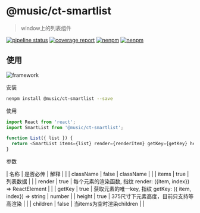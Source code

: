 # @music/ct-smartlist

> window上的列表组件

[![pipeline status](https://g.hz.netease.com/NeteaseMusicUI/live-activity/ct-smartlist/badges/master/pipeline.svg)](https://g.hz.netease.com/NeteaseMusicUI/live-activity/ct-smartlist/commits/master)
[![coverage report](https://g.hz.netease.com/NeteaseMusicUI/live-activity/ct-smartlist/badges/master/coverage.svg)](https://g.hz.netease.com/NeteaseMusicUI/live-activity/ct-smartlist/commits/master)
[![nenpm](http://npm.hz.netease.com/badge/v/@music/ct-smartlist.svg)](http://npm.hz.netease.com/package/@music/ct-smartlist)
[![nenpm](http://npm.hz.netease.com/badge/d/@music/ct-smartlist.svg)](http://npm.hz.netease.com/package/@music/ct-smartlist)

## 使用

![framework](https://p1.music.126.net/KBgcVD7mTldxw130unnDDw==/109951165000832035.png)


安装

```bash
nenpm install @music/ct-smartlist --save
```

使用

```js
import React from 'react';
import SmartList from '@music/ct-smartlist';

function List({ list }) {
  return <SmartList items={list} render={renderItem} getKey={getKey} height={50} />
}
```


参数

| 名称      | 是否必传 | 解释                                                             |        |
| className | false    | className                                                        |        |
| items     | true     | 列表数据                                                         |        |
| render    | true     | 每个元素的渲染函数, 指纹 render: ({item, index}) => ReactElement |        |
| getKey    | true     | 获取元素的唯一key, 指纹 getKey: ({ item, index}) => string       | number |
| height    | true     | 375尺寸下元素高度，目前只支持等高渲染                            |        |
| children  | false    | 当items为空时渲染children                                                                 |        |
